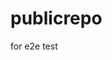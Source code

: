 # publicrepo
for e2e test





























































































































































































































































































